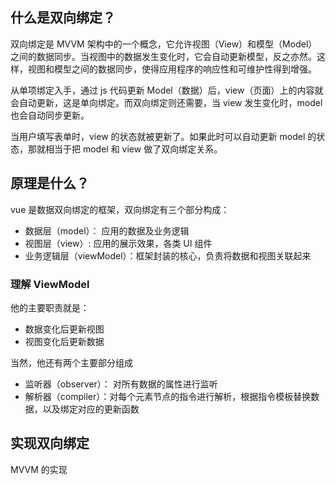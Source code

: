 ## 什么是双向绑定？

双向绑定是 MVVM 架构中的一个概念，它允许视图（View）和模型（Model）之间的数据同步。当视图中的数据发生变化时，它会自动更新模型，反之亦然。这样，视图和模型之间的数据同步，使得应用程序的响应性和可维护性得到增强。

从单项绑定入手，通过 js 代码更新 Model（数据）后，view（页面）上的内容就会自动更新，这是单向绑定。而双向绑定则还需要，当 view 发生变化时，model 也会自动同步更新。

当用户填写表单时，view 的状态就被更新了。如果此时可以自动更新 model 的状态，那就相当于把 model 和 view 做了双向绑定关系。

## 原理是什么？

vue 是数据双向绑定的框架，双向绑定有三个部分构成：

- 数据层（model）： 应用的数据及业务逻辑
- 视图层（view）: 应用的展示效果，各类 UI 组件
- 业务逻辑层（viewModel）：框架封装的核心，负责将数据和视图关联起来

### 理解 ViewModel

他的主要职责就是：

- 数据变化后更新视图
- 视图变化后更新数据

当然，他还有两个主要部分组成

- 监听器（observer）： 对所有数据的属性进行监听
- 解析器（compiler）：对每个元素节点的指令进行解析，根据指令模板替换数据，以及绑定对应的更新函数

## 实现双向绑定

MVVM 的实现
